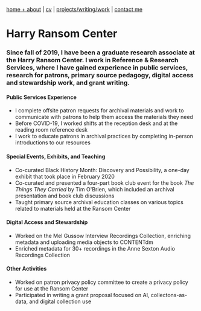[home + about](https://bethanycayeradcliff.github.io/bethany/)  |     [cv](https://bethanycayeradcliff.github.io/bethany/cv.html)    |    [projects/writing/work](https://bethanycayeradcliff.github.io/bethany/projects.html)   |    [contact me](https://bethanycayeradcliff.github.io/bethany/contact.html)

# Harry Ransom Center

### Since fall of 2019, I have been a graduate research associate at the Harry Ransom Center. I work in Reference & Research Services, where I have gained experience in public services, research for patrons, primary source pedagogy, digital access and stewardship work, and grant writing.  

#### Public Services Experience
- I complete offsite patron requests for archival materials and work to communicate with patrons to help them access the materials they need
- Before COVID-19, I worked shifts at the reception desk and at the reading room reference desk
- I work to educate patrons in archival practices by completing in-person introductions to our resources

#### Special Events, Exhibits, and Teaching
- Co-curated Black History Month: Discovery and Possibility, a one-day exhibit that took place in February 2020
- Co-curated and presented a four-part book club event for the book *The Things They Carried* by Tim O'Brien, which included an archival presentation and book club discussions
- Taught primary source archival education classes on various topics related to materials held at the Ransom Center

#### Digital Access and Stewardship
- Worked on the Mel Gussow Interview Recordings Collection, enriching metadata and uploading media objects to CONTENTdm
- Enriched metadata for 30+ recordings in the Anne Sexton Audio Recordings Collection

#### Other Activities
- Worked on patron privacy policy committee to create a privacy policy for use at the Ransom Center
- Participated in writing a grant proposal focused on AI, collectons-as-data, and digital collection use
